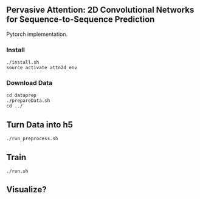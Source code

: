 ## Pervasive Attention: 2D Convolutional Networks for Sequence-to-Sequence Prediction

Pytorch implementation.

### Install
```
./install.sh
source activate attn2d_env
```

### Download Data
```
cd dataprep
./prepareData.sh
cd ../
```

## Turn Data into h5
`./run_preprocess.sh`

## Train
`./run.sh`

## Visualize?
